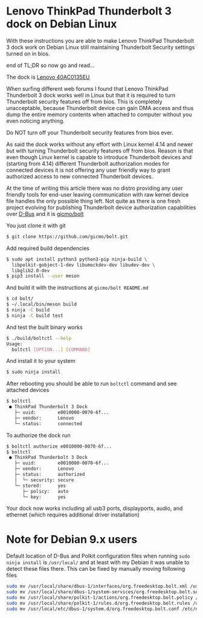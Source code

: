 # Lenovo ThinkPad Thunderbolt 3 dock on Debian Linux

With these instructions you are able to make Lenovo ThinkPad Thunderbolt 3 dock work on Debian Linux still maintaining Thunderbolt Security settings turned on in bios.

end of TL;DR so now go and read...

The dock is [Lenovo 40AC0135EU](https://support.lenovo.com/fi/en/solutions/acc100356)

When surfing different web forums I found that Lenovo ThinkPad Thunderbolt 3 dock works well in Linux but that it is required to turn Thunderbolt security features off from bios. This is completely unacceptable, because Thunderbolt device can gain DMA access and thus dump the entire memory contents when attached to computer without you even noticing anything.

Do NOT turn off your Thunderbolt security features from bios ever.

As said the dock works without any effort with Linux kernel 4.14 and newer but with turning Thunderbolt security features off from bios. Reason is that even though Linux kernel is capable to introduce Thunderbolt devices and (starting from 4.14) different Thunderbolt authorization modes for connected devices it is not offering any user friendly way to grant authorized access to new connected Thunderbolt devices.

At the time of writing this article there was no distro providing any user friendly tools for end-user leaving communication with raw kernel device file handles the only possible thing left. Not quite as there is one fresh project evolving for publishing Thunderbolt device authorization capabilities over [D-Bus](https://www.freedesktop.org/wiki/Software/dbus/) and it is [gicmo/bolt](https://github.com/gicmo/bolt)

You just clone it with git
```bash
$ git clone https://github.com/gicmo/bolt.git
```

Add required build dependencies
```bash
$ sudo apt install python3 python3-pip ninja-build \
  libpolkit-gobject-1-dev libumockdev-dev libudev-dev \
  libglib2.0-dev
$ pip3 install --user meson
```

And build it with the instructions at `gicmo/bolt README.md`
```bash
$ cd bolt/
$ ~/.local/bin/meson build
$ ninja -C build
$ ninja -C build test
```

And test the built binary works
```bash
$ ./build/boltctl --help
Usage:
  boltctl [OPTION...] [COMMAND]
```

And install it to your system
```bash
$ sudo ninja install
```

After rebooting you should be able to run `boltctl` command and see attached devices
```bash
$ boltctl 
 ● ThinkPad Thunderbolt 3 Dock
   ├─ uuid:        e0010000-0070-6f...
   ├─ vendor:      Lenovo
   └─ status:      connected
```

To authorize the dock run
```bash
$ boltctl authorize e0010000-0070-6f...
$ boltctl 
 ● ThinkPad Thunderbolt 3 Dock
   ├─ uuid:        e0010000-0070-6f...
   ├─ vendor:      Lenovo
   ├─ status:      authorized
   │  └─ security: secure
   └─ stored:      yes
      ├─ policy:   auto
      └─ key:      yes

```

Your dock now works including all usb3 ports, displayports, audio, and ethernet (which requires additional driver installation)

# Note for Debian 9.x users

Default location of D-Bus and Polkit configuration files when running `sudo ninja install` is `/usr/local/` and at least with my Debian it was unable to detect these files there. This can be fixed by manually moving following files
```bash
sudo mv /usr/local/share/dbus-1/interfaces/org.freedesktop.bolt.xml /usr/share/dbus-1/interfaces/
sudo mv /usr/local/share/dbus-1/system-services/org.freedesktop.bolt.service /usr/share/dbus-1/system-services/
sudo mv /usr/local/share/polkit-1/actions/org.freedesktop.bolt.policy /usr/share/polkit-1/actions/
sudo mv /usr/local/share/polkit-1/rules.d/org.freedesktop.bolt.rules /usr/share/polkit-1/rules.d/
sudo mv /usr/local/etc/dbus-1/system.d/org.freedesktop.bolt.conf /etc/dbus-1/system.d/
```

